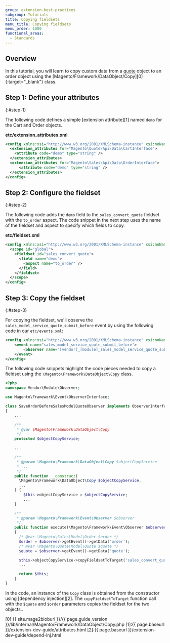 ```yaml
---
group: extension-best-practices
subgroup: Tutorials
title: Copying fieldsets
menu_title: Copying fieldsets
menu_order: 1000
functional_areas:
  - Standards
---
```


## Overview

In this tutorial, you will learn to copy custom data from a [quote](https://glossary.magento.com/quote) object to an order object using the [Magento/Framework/DataObject/Copy][0]{:target="_blank"} class.

## Step 1: Define your attributes
{:#step-1}

The following code defines a simple [extension attribute][1] named `demo` for the Cart and Order objects.

**etc/extension_attributes.xml**

```xml
<config xmlns:xsi="http://www.w3.org/2001/XMLSchema-instance" xsi:noNamespaceSchemaLocation="Api/etc/extension_attributes.xsd">
  <extension_attributes for="Magento\Quote\Api\Data\CartInterface">
    <attribute code="demo" type="string" />
  </extension_attributes>
  <extension_attributes for="Magento\Sales\Api\Data\OrderInterface">
      <attribute code="demo" type="string" />
  </extension_attributes>
</config>
```

## Step 2: Configure the fieldset
{:#step-2}

The following code adds the `demo` field to the `sales_convert_quote` fieldset with the `to_order` aspect.
The code snippet in the next step uses the name of the fieldset and aspect to specify which fields to copy.

**etc/fieldset.xml**

```xml
<config xmlns:xsi="http://www.w3.org/2001/XMLSchema-instance" xsi:noNamespaceSchemaLocation="DataObject/etc/fieldset.xsd">
  <scope id="global">
    <fieldset id="sales_convert_quote">
      <field name="demo">
        <aspect name="to_order" />
      </field>
    </fieldset>
  </scope>
</config>
```

## Step 3: Copy the fieldset
{:#step-3}

For copying the fieldset, we'll observe the `sales_model_service_quote_submit_before` event by using the following code in our `etc/events.xml`:

```xml
<config xmlns:xsi="http://www.w3.org/2001/XMLSchema-instance" xsi:noNamespaceSchemaLocation="urn:magento:framework:Event/etc/events.xsd">
    <event name="sales_model_service_quote_submit_before">
        <observer name="[vendor]_[module]_sales_model_service_quote_submit_before" instance="Vendor\Module\Observer\SaveOrderBeforeSalesModelQuoteObserver" />
    </event>
</config>
```

The following code snippets highlight the code pieces needed to copy a fieldset using the `\Magento\Framework\DataObject\Copy` class.

```php
<?php
namespace Vendor\Module\Observer;

use Magento\Framework\Event\ObserverInterface;

class SaveOrderBeforeSalesModelQuoteObserver implements ObserverInterface
{
    ...

    /**
     * @var \Magento\Framework\DataObject\Copy
     */
    protected $objectCopyService;

    ...

    /**
     * @param \Magento\Framework\DataObject\Copy $objectCopyService
     * ...
     */
    public function __construct(
      \Magento\Framework\DataObject\Copy $objectCopyService,
      ...
    ) {
        $this->objectCopyService = $objectCopyService;
        ...
    }

    /**
     * @param \Magento\Framework\Event\Observer $observer
     */
    public function execute(\Magento\Framework\Event\Observer $observer)
    {
      /* @var \Magento\Sales\Model\Order $order */
      $order = $observer->getEvent()->getData('order');
      /* @var \Magento\Quote\Model\Quote $quote */
      $quote = $observer->getEvent()->getData('quote');

      $this->objectCopyService->copyFieldsetToTarget('sales_convert_quote', 'to_order', $quote, $order);
      ...

      return $this;
    }
}

```

In the code, an instance of the `Copy` class is obtained from the constructor using [dependency injection][2].
The `copyFieldsetToTarget` function call with the `$quote` and `$order` parameters copies the fieldset for the two objects..

[0]:{{ site.mage2bloburl }}/{{ page.guide_version }}/lib/internal/Magento/Framework/DataObject/Copy.php
[1]:{{ page.baseurl }}/extension-dev-guide/attributes.html
[2]:{{ page.baseurl }}/extension-dev-guide/depend-inj.html
